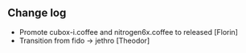 Change log
-----------

* Promote cubox-i.coffee and nitrogen6x.coffee to released [Florin]
* Transition from fido -> jethro [Theodor]

